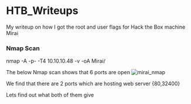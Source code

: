 # HTB_Writeups
My writeup on how I got the root and user flags for Hack the Box machine Mirai

### Nmap Scan

nmap -A -p- -T4 10.10.10.48 -v -oA Mirai/

The below Nmap scan shows that 6 ports are open
![mirai_nmap](https://user-images.githubusercontent.com/29353729/89279576-2b04d780-d665-11ea-8e83-8aa0ca071313.jpg)

We find that there are 2 ports which are hosting web server {80,32400}

Lets find out what both of them give

